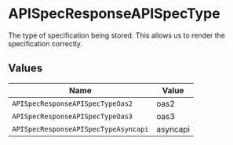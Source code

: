 # APISpecResponseAPISpecType

The type of specification being stored. This allows us to render the specification correctly.



## Values

| Name                                 | Value                                |
| ------------------------------------ | ------------------------------------ |
| `APISpecResponseAPISpecTypeOas2`     | oas2                                 |
| `APISpecResponseAPISpecTypeOas3`     | oas3                                 |
| `APISpecResponseAPISpecTypeAsyncapi` | asyncapi                             |